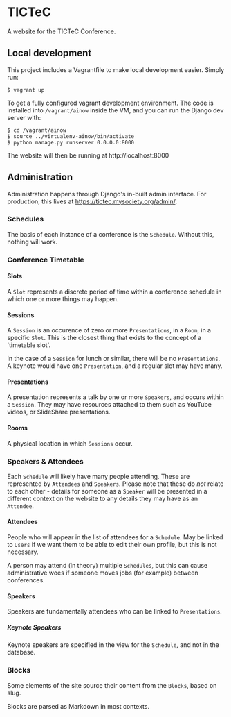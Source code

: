 # TICTeC

A website for the TICTeC Conference.

## Local development

This project includes a Vagrantfile to make local development easier.
Simply run:

    $ vagrant up

To get a fully configured vagrant development environment. The code is
installed into `/vagrant/ainow` inside the VM, and you can run
the Django dev server with:

    $ cd /vagrant/ainow
    $ source ../virtualenv-ainow/bin/activate
    $ python manage.py runserver 0.0.0.0:8000

The website will then be running at http://localhost:8000

## Administration

Administration happens through Django's in-built admin interface. For production, this lives at https://tictec.mysociety.org/admin/.

### Schedules

The basis of each instance of a conference is the `Schedule`. Without this, nothing will work.

### Conference Timetable

#### Slots

A `Slot` represents a discrete period of time within a conference schedule in which one or more things may happen.

#### Sessions

A `Session` is an occurence of zero or more `Presentations`, in a `Room`, in a specific `Slot`. This is the closest thing that exists to the concept of a 'timetable slot'.

In the case of a `Session` for lunch or similar, there will be no `Presentations`. A keynote would have one `Presentation`, and a regular slot may have many.

#### Presentations

A presentation represents a talk by one or more `Speakers`, and occurs within a `Session`. They may have resources attached to them such as YouTube videos, or SlideShare presentations.

#### Rooms

A physical location in which `Sessions` occur.

### Speakers & Attendees

Each `Schedule` will likely have many people attending. These are represented by `Attendees` and `Speakers`. Please note that these do _not_ relate to each other - details for someone as a `Speaker` will be presented in a different context on the website to any details they may have as an `Attendee`.

#### Attendees

People who will appear in the list of attendees for a `Schedule`. May be linked to `Users` if we want them to be able to edit their own profile, but this is not necessary.

A person may attend (in theory) multiple `Schedules`, but this can cause administrative woes if someone moves jobs (for example) between conferences.

#### Speakers

Speakers are fundamentally attendees who can be linked to `Presentations`.

##### Keynote Speakers

Keynote speakers are specified in the view for the `Schedule`, and not in the database.

### Blocks

Some elements of the site source their content from the `Blocks`, based on slug.

Blocks are parsed as Markdown in most contexts.

